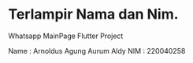 # Terlampir Nama dan Nim.

Whatsapp MainPage Flutter Project

Name    : Arnoldus Agung Aurum Aldy
NIM     : 220040258

# 